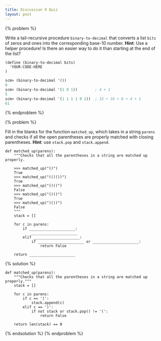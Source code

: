 ```yaml
---
title: Discussion 9 Quiz
layout: post
---
```


{% problem %}

Write a tail-recursive procedure `binary-to-decimal` that converts a list `bits` of zeros and ones into the corresponding base-10 number. **Hint**: Use a helper procedure! Is there an easier way to do it than starting at the end of the list?

```scheme
(define (binary-to-decimal bits)
  'YOUR-CODE-HERE
)
```

```scheme
scm> (binary-to-decimal '())
0
scm> (binary-to-decimal '(1 0 1))        ; 4 + 1
5
scm> (binary-to-decimal '(1 1 1 1 0 1))  ; 32 + 16 + 8 + 4 + 1
61
```

<!-- {% solution %}

```scheme
(define (binary-to-decimal bits)
  (define (helper bits sofar)
    (if (null? bits)
        sofar
        (helper (cdr bits)
                (+ (* 2 sofar) (car bits)))))
  (helper bits 0))
```

{% endsolution %} -->
{% endproblem %}



{% problem %}

Fill in the blanks for the function `matched_up`, which takes in a string `parens` and checks if all the open parentheses are properly matched with closing parentheses. **Hint**: use `stack.pop` and `stack.append`.

```python3
def matched_up(parens):
    """Checks that all the parentheses in a string are matched up properly.

    >>> matched_up("()")
    True
    >>> matched_up("(()())")
    True
    >>> matched_up("()((")
    False
    >>> matched_up("()()")
    True
    >>> matched_up(")())")
    False
    """
    stack = []

    for c in parens:
        if _____________________:
            _____________________
        elif _____________________:
            if _____________________ or _____________________:
                return False

    return _____________________
```

{% solution %}

```python3
def matched_up(parens):
    """Checks that all the parentheses in a string are matched up properly."""
    stack = []

    for c in parens:
        if c == '(':
            stack.append(c)
        elif c == ')':
            if not stack or stack.pop() != '(':
                return False

    return len(stack) == 0
```

{% endsolution %}
{% endproblem %}
